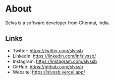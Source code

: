<!-- <img src = "https://pbs.twimg.com/profile_banners/244965762/1556380520/1500x500" > -->

# About

Selva is a software developer from Chennai, India.

## Links
- Twitter: https://twitter.com/slvssb
- LinkedIn: https://linkedin.com/in/slvssb/
- Instagram: https://instagram.com/slvssb
- GitHub: https://github.com/slvssb
- Website: https://slvssb.vercel.app/
